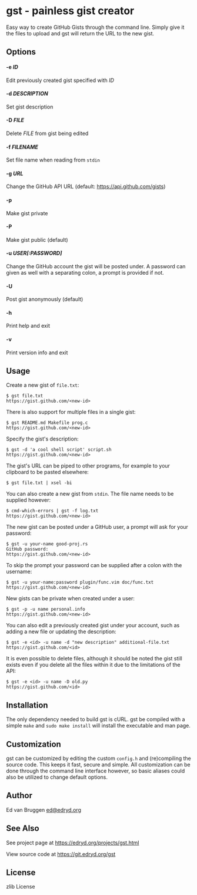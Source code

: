 # gst \- painless gist creator

Easy way to create GitHub Gists through the command line. Simply give it the
files to upload and gst will return the URL to the new gist.

## Options

#### -e *ID*

Edit previously created gist specified with *ID*

#### -d *DESCRIPTION*

Set gist description

#### -D *FILE*

Delete *FILE* from gist being edited

#### -f *FILENAME*

Set file name when reading from `stdin`

#### -g *URL*

Change the GitHub API URL (default: https://api.github.com/gists)

#### -p

Make gist private

#### -P

Make gist public (default)

#### -u *USER[:PASSWORD]*

Change the GitHub account the gist will be posted under. A password can
given as well with a separating colon, a prompt is provided if not.

#### -U

Post gist anonymously (default)

#### -h

Print help and exit

#### -v

Print version info and exit

## Usage

Create a new gist of `file.txt`:

```
$ gst file.txt
https://gist.github.com/<new-id>
```

There is also support for multiple files in a single gist:

```
$ gst README.md Makefile prog.c
https://gist.github.com/<new-id>
```

Specify the gist's description:

```
$ gst -d 'a cool shell script' script.sh
https://gist.github.com/<new-id>
```

The gist's URL can be piped to other programs, for example to your clipboard to
be pasted elsewhere:

```
$ gst file.txt | xsel -bi
```

You can also create a new gist from `stdin`. The file name needs to be supplied
however:

```
$ cmd-which-errors | gst -f log.txt
https://gist.github.com/<new-id>
```

The new gist can be posted under a GitHub user, a prompt will ask for your
password:

```
$ gst -u your-name good-proj.rs
GitHub password:
https://gist.github.com/<new-id>
```

To skip the prompt your password can be supplied after a colon with the
username:

```
$ gst -u your-name:password plugin/func.vim doc/func.txt
https://gist.github.com/<new-id>
```

New gists can be private when created under a user:

```
$ gst -p -u name personal.info
https://gist.github.com/<new-id>
```

You can also edit a previously created gist under your account, such as adding
a new file or updating the description:

```
$ gst -e <id> -u name -d "new description" additional-file.txt
https://gist.github.com/<id>
```

It is even possible to delete files, although it should be noted the gist still
exists even if you delete all the files within it due to the limitations of the
API:

```
$ gst -e <id> -u name -D old.py
https://gist.github.com/<id>
```

## Installation

The only dependency needed to build gst is cURL. gst be compiled with a simple
`make` and `sudo make install` will install the executable and man page.

## Customization

gst can be customized by editing the custom `config.h` and (re)compiling the
source code. This keeps it fast, secure and simple. All customization can be
done through the command line interface however, so basic aliases could also be
utilized to change default options.

## Author

Ed van Bruggen <ed@edryd.org>

## See Also

See project page at <https://edryd.org/projects/gst.html>

View source code at <https://git.edryd.org/gst>

## License

zlib License
